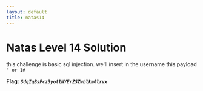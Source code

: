 ```yaml
---
layout: default
title: natas14
---
```


# Natas Level 14 Solution

this challenge is basic sql injection. we'll insert in the username this payload `" or 1#`

**Flag:** ***`SdqIqBsFcz3yotlNYErZSZwblkm0lrvx`*** 